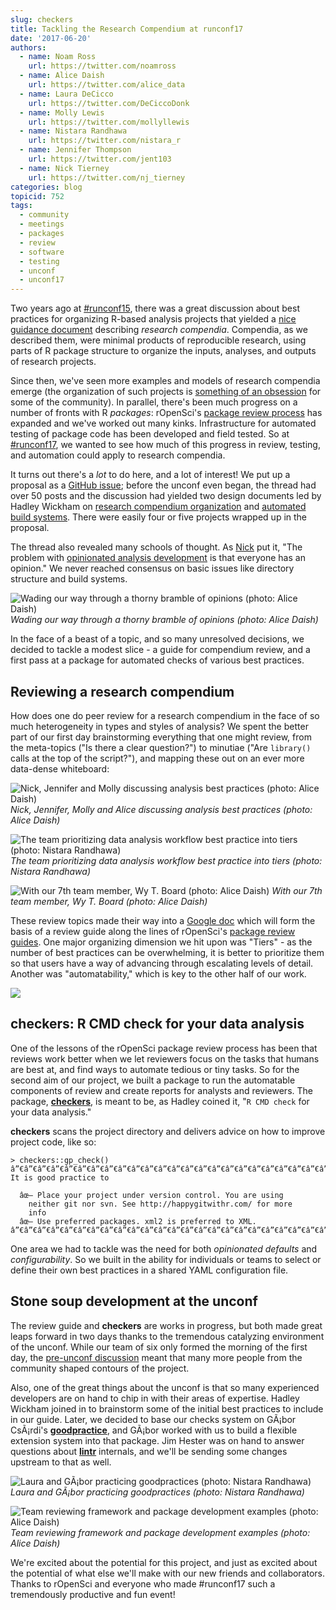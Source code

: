 ```yaml
---
slug: checkers
title: Tackling the Research Compendium at runconf17
date: '2017-06-20'
authors:
  - name: Noam Ross
    url: https://twitter.com/noamross
  - name: Alice Daish
    url: https://twitter.com/alice_data
  - name: Laura DeCicco
    url: https://twitter.com/DeCiccoDonk
  - name: Molly Lewis
    url: https://twitter.com/mollyllewis
  - name: Nistara Randhawa
    url: https://twitter.com/nistara_r
  - name: Jennifer Thompson
    url: https://twitter.com/jent103
  - name: Nick Tierney
    url: https://twitter.com/nj_tierney
categories: blog
topicid: 752
tags:
  - community
  - meetings
  - packages
  - review
  - software
  - testing
  - unconf
  - unconf17
---
```


Two years ago at [\#runconf15](https://twitter.com/hashtag/runconf15), there was a great discussion about best practices for organizing R-based analysis projects that yielded a [nice guidance document](https://github.com/ropensci/rrrpkg) describing *research compendia*. Compendia, as we described them, were minimal products of reproducible research, using parts of R package structure to organize the inputs, analyses, and outputs of research projects.

Since then, we've seen more examples and models of research compendia emerge (the organization of such projects is [something of an obsession](https://discuss.ropensci.org/t/resources-on-project-directory-organization/340) for some of the community). In parallel, there's been much progress on a number of fronts with R *packages*: rOpenSci's [package review process](https://github.com/ropensci/onboarding) has expanded and we've worked out many kinks. Infrastructure for automated testing of package code has been developed and field tested. So at [\#runconf17](unconf17.ropensci.org), we wanted to see how much of this progress in review, testing, and automation could apply to research compendia.

It turns out there's a *lot* to do here, and a lot of interest! We put up a proposal as a [GitHub issue](https://github.com/ropensci/unconf17/issues/5); before the unconf even began, the thread had over 50 posts and the discussion had yielded two design documents led by Hadley Wickham on [research compendium organization](https://docs.google.com/document/d/1LzZKS44y4OEJa4Azg5reGToNAZL0e0HSUwxamNY7E-Y/edit) and [automated build systems](https://docs.google.com/document/d/1avYAqjTS7zSZn7JAAOZhFPkhkPvYwaPVrSpo31Cu0Yc/edit#). There were easily four or five projects wrapped up in the proposal.

The thread also revealed many schools of thought. As [Nick](https://twitter.com/nj_tierney) put it, "The problem with [opinionated analysis development](https://www.rstudio.com/resources/videos/opinionated-analysis-development/) is that everyone has an opinion." We never reached consensus on basic issues like directory structure and build systems.

![Wading our way through a thorny bramble of opinions (photo: Alice Daish)](http://imgur.com/RpjyfL8.jpeg)
*Wading our way through a thorny bramble of opinions (photo: Alice Daish)*

In the face of a beast of a topic, and so many unresolved decisions, we decided to tackle a modest slice - a guide for compendium review, and a first pass at a package for automated checks of various best practices.

## Reviewing a research compendium

How does one do peer review for a research compendium in the face of so much heterogeneity in types and styles of analysis?  We spent the better part of our first day brainstorming everything that one might review, from the meta-topics ("Is there a clear question?") to  minutiae ("Are `library()` calls at the top of the script?"), and mapping these out on an ever more data-dense whiteboard:

![Nick, Jennifer and Molly discussing analysis best practices (photo: Alice Daish)](http://imgur.com/vb4E3JV.jpeg)
*Nick, Jennifer, Molly and Alice discussing analysis best practices (photo: Alice Daish)*

![The team prioritizing data analysis workflow best practice into tiers (photo: Nistara Randhawa)](https://i.imgur.com/dIT1sjK.jpg)
*The team prioritizing data analysis workflow best practice into tiers (photo: Nistara Randhawa)*

![With our 7th team member, Wy T. Board (photo: Alice Daish)](http://imgur.com/8klgK7Q.jpeg)
*With our 7th team member, Wy T. Board (photo: Alice Daish)*

These review topics made their way into a [Google doc](https://docs.google.com/document/d/1OYcWJUk-MiM2C1TIHB1Rn6rXoF5fHwRX-7_C12Blx8g/edit#heading=h.dyoxrtoo15mm) which will form the basis of a review guide along the lines of rOpenSci's [package review guides](https://github.com/ropensci/onboarding/#-useful-documents-in-this-repository).  One major organizing dimension we hit upon was "Tiers" - as the number of best practices can be overwhelming, it is better to prioritize them so that users have a way of advancing through escalating levels of detail.  Another was "automatability," which is key to the other half of our work.

![](https://i.imgur.com/lWpcEfb.png)

## **checkers**: R CMD check for your data analysis

One of the lessons of the rOpenSci package review process has been that reviews work better when we let reviewers focus on the tasks that humans are best at, and find ways to automate tedious or tiny tasks. So for the second aim of our project, we built a package to run the automatable components of  review and create reports for analysts and reviewers.  The package, **[checkers](https://github.com/ropenscilabs/checkers)**, is meant to be, as Hadley coined it, "`R CMD check` for your data analysis."

**checkers** scans the project directory and delivers advice on how to improve project code, like so:

```
> checkers::gp_check()
â”€â”€â”€â”€â”€â”€â”€â”€â”€â”€â”€â”€â”€â”€â”€â”€â”€â”€â”€â”€â”€â”€â”€â”€â”€â”€â”€â”€â”€â”€â”€â”€â”€â”€â”€â”€â”€â”€â”€â”€â”€â”€â”€â”€â”€â”€â”€â”€â”€â”€â”€â”€â”€â”€â”€â”€â”€â”€â”€â”€â”€â”€â”€â”€â”€â”€â”€â”€â”€
It is good practice to

  âœ– Place your project under version control. You are using
    neither git nor svn. See http://happygitwithr.com/ for more
    info
  âœ– Use preferred packages. xml2 is preferred to XML.
â”€â”€â”€â”€â”€â”€â”€â”€â”€â”€â”€â”€â”€â”€â”€â”€â”€â”€â”€â”€â”€â”€â”€â”€â”€â”€â”€â”€â”€â”€â”€â”€â”€â”€â”€â”€â”€â”€â”€â”€â”€â”€â”€â”€â”€â”€â”€â”€â”€â”€â”€â”€â”€â”€â”€â”€â”€â”€â”€â”€â”€â”€â”€â”€â”€â”€
```

One area we had to tackle was the need for both *opinionated defaults* and *configurability*.  So we built in the ability for individuals or teams to select or define their own best practices in a shared YAML configuration file.

## Stone soup development at the unconf

The review guide and **checkers** are works in progress, but both made great leaps forward in two days thanks to the tremendous catalyzing environment of the unconf.  While our team of six only formed the morning of the first day, the [pre-unconf discussion](https://github.com/ropensci/unconf17/issues/5) meant that many more people from the community shaped contours of the project.

Also, one of the great things about the unconf is that so many experienced developers are on hand to chip in with their areas of expertise. Hadley Wickham joined in to brainstorm some of the initial best practices to include in our guide. Later, we decided to base our checks system on GÃ¡bor CsÃ¡rdi's **[goodpractice](https://github.com/MangoTheCat/goodpractice/)**, and GÃ¡bor worked with us to build a flexible extension system into that package. Jim Hester was on hand to answer questions about **[lintr](https://github.com/jimhester/lintr/)** internals, and we'll be sending some changes upstream to that as well.

![Laura and GÃ¡bor practicing goodpractices (photo: Nistara Randhawa)](https://i.imgur.com/uWYKR1e.jpg)
*Laura and GÃ¡bor practicing goodpractices (photo: Nistara Randhawa)*

![Team reviewing framework and package development examples (photo: Alice Daish)](http://imgur.com/Dw0yTwi.jpeg)
*Team reviewing framework and package development examples (photo: Alice Daish)*

We're excited about the potential for this project, and just as excited about the potential of what else we'll make with our new friends and collaborators. Thanks to rOpenSci and everyone who made #runconf17 such a tremendously productive and fun event!

